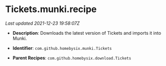 # Tickets.munki.recipe

_Last updated 2021-12-23 19:58:07Z_

- **Description**: Downloads the latest version of Tickets and imports it into Munki.

- **Identifier**: `com.github.homebysix.munki.Tickets`

- **Parent Recipes**: `com.github.homebysix.download.Tickets`